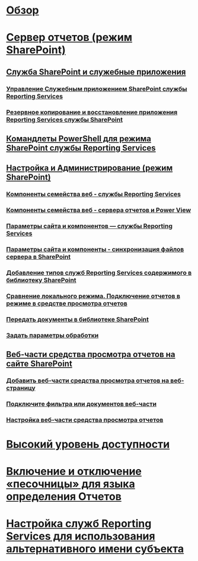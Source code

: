 # [Обзор](reporting-services-report-server.md)  
# [Сервер отчетов (режим SharePoint)](reporting-services-report-server-sharepoint-mode.md)  
## [Служба SharePoint и служебные приложения](reporting-services-sharepoint-service-and-service-applications.md)  
### [Управление Служебным приложением SharePoint службы Reporting Services](manage-a-reporting-services-sharepoint-service-application.md)  
### [Резервное копирование и восстановление приложения Reporting Services службы SharePoint](backup-and-restore-reporting-services-sharepoint-service-applications.md)  
## [Командлеты PowerShell для режима SharePoint службы Reporting Services](powershell-cmdlets-for-reporting-services-sharepoint-mode.md)  
## [Настройка и Администрирование (режим SharePoint)](configuration-and-administration-of-a-report-server.md)  
### [Компоненты семейства веб - службы Reporting Services](site-collection-features-reporting-services.md)  
### [Компоненты семейства веб - сервера отчетов и Power View](site-collection-features-report-server-and-power-view.md)  
### [Параметры сайта и компонентов — службы Reporting Services](site-settings-and-features-reporting-services.md)  
### [Параметры сайта и компоненты - синхронизация файлов сервера в SharePoint](activate-the-report-server-file-sync-feature-in-sharepoint-ca.md)  
### [Добавление типов служб Reporting Services содержимого в библиотеку SharePoint](add-reporting-services-content-types-to-a-sharepoint-library.md)  
### [Сравнение локального режима. Подключение отчетов в режиме в средстве просмотра отчетов](local-mode-vs-connected-mode-reports-in-the-report-viewer.md)  
### [Передать документы в библиотеке SharePoint](upload-documents-to-a-sharepoint-library-reporting-services-in-sharepoint-mode.md)  
### [Задать параметры обработки](set-processing-options-reporting-services-in-sharepoint-integrated-mode.md)  
## [Веб-части средства просмотра отчетов на сайте SharePoint](report-viewer-web-part-on-a-sharepoint-site.md)  
### [Добавить веб-части средства просмотра отчетов на веб-страницу](add-the-report-viewer-web-part-to-a-web-page.md)  
### [Подключите фильтра или документов веб-части](connect-filter-or-documents-web-part-sharepoint-integrated-mode.md)  
### [Настройка веб-части средства просмотра отчетов](customize-the-report-viewer-web-part.md)  
# [Высокий уровень доступности](high-availability-reporting-services.md)  
# [Включение и отключение «песочницы» для языка определения Отчетов](enable-and-disable-rdl-sandboxing.md)  
# [Настройка служб Reporting Services для использования альтернативного имени субъекта](configure-reporting-services-to-use-a-subject-alternative-name.md)  
